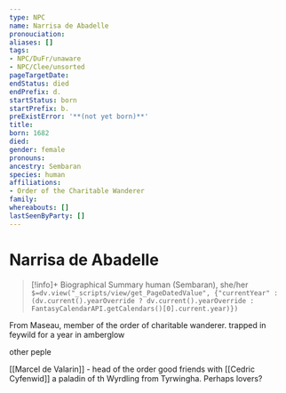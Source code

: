 ```yaml
---
type: NPC
name: Narrisa de Abadelle
pronouciation:
aliases: []
tags:
- NPC/DuFr/unaware
- NPC/Clee/unsorted
pageTargetDate:
endStatus: died
endPrefix: d.
startStatus: born
startPrefix: b.
preExistError: '**(not yet born)**'
title:
born: 1682
died:
gender: female
pronouns:
ancestry: Sembaran
species: human
affiliations:
- Order of the Charitable Wanderer
family:
whereabouts: []
lastSeenByParty: []
---
```

# Narrisa de Abadelle
>[!info]+ Biographical Summary
>human (Sembaran), she/her
>`$=dv.view("_scripts/view/get_PageDatedValue", {"currentYear" : (dv.current().yearOverride ? dv.current().yearOverride : FantasyCalendarAPI.getCalendars()[0].current.year)})`

From Maseau, member of the order of charitable wanderer. trapped in feywild for a year in amberglow

other peple

[[Marcel de Valarin]] - head of the order good friends with [[Cedric Cyfenwid]] a paladin of th Wyrdling from Tyrwingha. Perhaps lovers?
